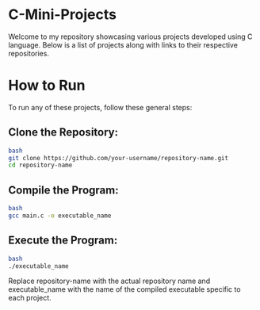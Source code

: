 # C-Mini-Projects

Welcome to my repository showcasing various projects developed using C language. Below is a list of projects along with links to their respective repositories.



# How to Run
To run any of these projects, follow these general steps:

## Clone the Repository:
  ```sh
bash
git clone https://github.com/your-username/repository-name.git
cd repository-name
  ```

## Compile the Program:
  ```sh
bash
gcc main.c -o executable_name

  ```


## Execute the Program:

  ```sh
bash
./executable_name

  ```

Replace repository-name with the actual repository name and executable_name with the name of the compiled executable specific to each project.


